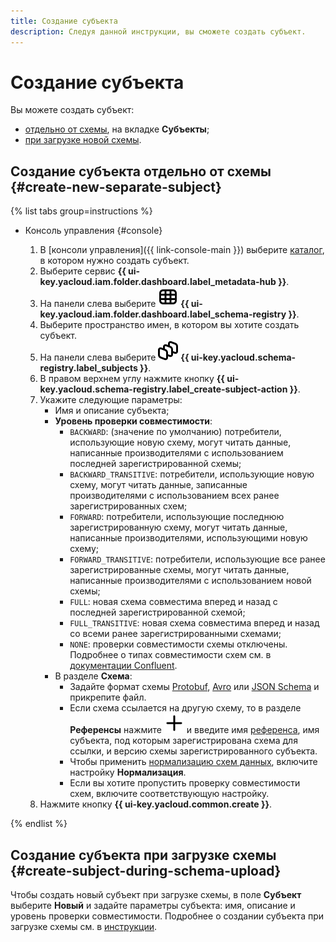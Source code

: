 ```yaml
---
title: Создание субъекта
description: Следуя данной инструкции, вы сможете создать субъект.
---
```


# Создание субъекта

Вы можете создать субъект:

* [отдельно от схемы](#create-new-separate-subject), на вкладке **Субъекты**;
* [при загрузке новой схемы](#create-subject-during-schema-upload).

## Создание субъекта отдельно от схемы {#create-new-separate-subject}

{% list tabs group=instructions %}

- Консоль управления {#console}

  1. В [консоли управления]({{ link-console-main }}) выберите [каталог](../../resource-manager/concepts/resources-hierarchy.md#folder), в котором нужно создать субъект.
  1. Выберите сервис **{{ ui-key.yacloud.iam.folder.dashboard.label_metadata-hub }}**.
  1. Hа панели слева выберите ![image](../../_assets/console-icons/layout-cells.svg) **{{ ui-key.yacloud.iam.folder.dashboard.label_schema-registry }}**.
  1. Выберите пространство имен, в котором вы хотите создать субъект.
  1. На панели слева выберите ![image](../../_assets/console-icons/layers-3-diagonal.svg) **{{ ui-key.yacloud.schema-registry.label_subjects }}**.
  1. В правом верхнем углу нажмите кнопку **{{ ui-key.yacloud.schema-registry.label_create-subject-action }}**.
  1. Укажите следующие параметры:
      * Имя и описание субъекта;
      * **Уровень проверки совместимости**:
          * `BACKWARD`: (значение по умолчанию) потребители, использующие новую схему, могут читать данные, написанные производителями с использованием последней зарегистрированной схемы;
          * `BACKWARD_TRANSITIVE`: потребители, использующие новую схему, могут читать данные, записанные производителями с использованием всех ранее зарегистрированных схем;
          * `FORWARD`: потребители, использующие последнюю зарегистрированную схему, могут читать данные, написанные производителями, использующими новую схему;
          * `FORWARD_TRANSITIVE`: потребители, использующие все ранее зарегистрированные схемы, могут читать данные, написанные производителями с использованием новой схемы;
          * `FULL`: новая схема совместима вперед и назад с последней зарегистрированной схемой;
          * `FULL_TRANSITIVE`: новая схема совместима вперед и назад со всеми ранее зарегистрированными схемами;
          * `NONE`: проверки совместимости схемы отключены.
          Подробнее о типах совместимости схем см. в [документации Confluent](https://docs.confluent.io/platform/current/schema-registry/fundamentals/schema-evolution.html#compatibility-types).
      * В разделе **Схема**:
          * Задайте формат схемы [Protobuf](https://protobuf.dev/), [Avro](https://avro.apache.org/) или [JSON Schema](https://json-schema.org/) и прикрепите файл.
          * Если схема ссылается на другую схему, то в разделе **Референсы** нажмите ![add](../../_assets/console-icons/plus.svg) и введите имя [референса](../../metadata-hub/concepts/schema-registry.md#reference), имя субъекта, под которым зарегистрирована схема для ссылки, и версию схемы зарегистрированного субъекта.
          * Чтобы применить [нормализацию схем данных](https://docs.confluent.io/platform/current/schema-registry/fundamentals/serdes-develop/index.html#schema-normalization), включите настройку **Нормализация**.
          * Если вы хотите пропустить проверку совместимости схем, включите соответствующую настройку.
  1. Нажмите кнопку **{{ ui-key.yacloud.common.create }}**.

{% endlist %}

## Создание субъекта при загрузке схемы {#create-subject-during-schema-upload}

Чтобы создать новый субъект при загрузке схемы, в поле **Субъект** выберите **Новый** и задайте параметры субъекта: имя, описание и уровень проверки совместимости. Подробнее о создании субъекта при загрузке схемы см. в [инструкции](upload-schema-to-subject.md).

